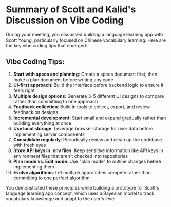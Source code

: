 # Summary of Scott and Kalid's Discussion on Vibe Coding

During your meeting, you discussed building a language learning app with Scott Young, particularly focused on Chinese vocabulary learning. Here are the key vibe coding tips that emerged:

## Vibe Coding Tips:

1. **Start with specs and planning**: Create a specs document first, then make a plan document before writing any code
2. **UI-first approach**: Build the interface before backend logic to ensure it feels right
3. **Multiple design options**: Generate 3-5 different UI designs to compare rather than committing to one approach
4. **Feedback collection**: Build in tools to collect, export, and review feedback on designs
5. **Incremental development**: Start small and expand gradually rather than building everything at once
6. **Use local storage**: Leverage browser storage for user data before implementing server components
7. **Consolidate regularly**: Periodically review and clean up the codebase with fresh eyes
8. **Store API keys in .env files**: Keep sensitive information like API keys in environment files that aren't checked into repositories
9. **Plan mode vs. Edit mode**: Use "plan mode" to outline changes before implementing them
10. **Evolve algorithms**: Let multiple approaches compete rather than committing to one perfect algorithm

You demonstrated these principles while building a prototype for Scott's language learning app concept, which uses a Bayesian model to track vocabulary knowledge and adapt to the user's level.